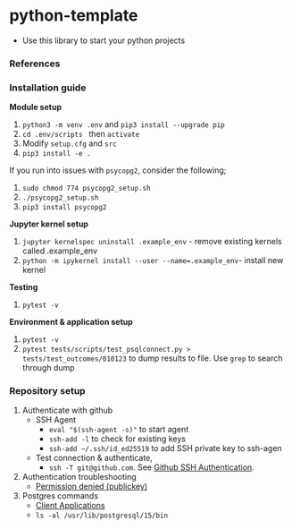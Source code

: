 # python-template

- Use this library to start your python projects

### References

### Installation guide

**Module setup**
1. `python3 -m venv .env` and `pip3 install --upgrade pip` 
2. `cd .env/scripts ` then `activate`
3. Modify `setup.cfg` and `src`
4. `pip3 install -e .`

If you run into issues with `psycopg2`, consider the following;
1. `sudo chmod 774 psycopg2_setup.sh`
2. `./psycopg2_setup.sh`
3. `pip3 install psycopg2`

**Jupyter kernel setup**
1. `jupyter kernelspec uninstall .example_env` - remove existing kernels called .example_env
2. `python -m ipykernel install --user --name=.example_env`- install new kernel

**Testing**
1. `pytest -v`

**Environment & application setup**
1. `pytest -v`
2. `pytest tests/scripts/test_psqlconnect.py > tests/test_outcomes/010123` to dump results to file. Use `grep` to search through dump

### Repository setup
1. Authenticate with github 
    - SSH Agent
        - `eval "$(ssh-agent -s)"` to start agent 
        - `ssh-add -l` to check for existing keys
        - `ssh-add ~/.ssh/id_ed25519` to add SSH private key to ssh-agen
    - Test connection & authenticate, 
        - `ssh -T git@github.com`. See [Github SSH Authentication](https://docs.github.com/en/authentication).
2. Authentication troubleshooting
    - [Permission denied (publickey)](https://docs.github.com/en/authentication/connecting-to-github-with-ssh/generating-a-new-ssh-key-and-adding-it-to-the-ssh-agent)
3. Postgres commands
    - [Client Applications](https://www.postgresql.org/docs/current/reference-client.html) 
	- `ls -al /usr/lib/postgresql/15/bin`
